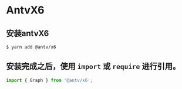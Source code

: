 # **AntvX6**

## 安装antvX6

```shell
$ yarn add @antv/x6
```

## 安装完成之后，使用 `import` 或 `require` 进行引用。

```ts
import { Graph } from '@antv/x6';
```